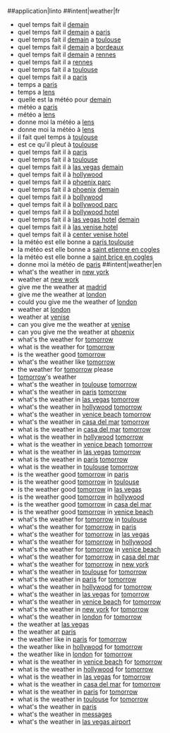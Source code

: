 ##application|linto
##intent|weather|fr
- quel temps fait il [demain](time)
- quel temps fait il [demain](time) a [paris](location)
- quel temps fait il [demain](time) a [toulouse](location)
- quel temps fait il [demain](time) a [bordeaux](location)
- quel temps fait il [demain](time) a [rennes](location)
- quel temps fait il a [rennes](location)
- quel temps fait il a [toulouse](location)
- quel temps fait il a [paris](location)
- temps a [paris](location)
- temps a [lens](location)
- quelle est la météo pour [demain](time)
- météo a [paris](location)
- météo a [lens](location)
- donne moi la météo a [lens](location)
- donne moi la météo à [lens](location)
- il fait quel temps à [toulouse](location)
- est ce qu'il pleut à [toulouse](location)
- quel temps fait il à [paris](location)
- quel temps fait il à [toulouse](location)
- quel temps fait il à [las vegas](location) [demain](time)
- quel temps fait il à [hollywood](location)
- quel temps fait il à [phoenix parc](location)
- quel temps fait il à [phoenix](location) [demain](time)
- quel temps fait il à [bollywood](location)
- quel temps fait il à [bollywood parc](location)
- quel temps fait il à [bollywood hotel](location)
- quel temps fait il à [las vegas hotel](location) [demain](time)
- quel temps fait il à [las venise hotel](location)
- quel temps fait il à [center venise hotel](location)
- la météo est elle bonne a [paris toulouse](location)
- la météo est elle bonne a [saint etienne en cogles](location)
- la météo est elle bonne a [saint brice en cogles](location)
- donne moi la météo de [paris](location)
##intent|weather|en
- what's the weather in [new york](location)
- weather at [new work](location)
- give me the weather at [madrid](location)
- give me the weather at [london](location)
- could you give me the weather of [london](location)
- weather at [london](location)
- weather at [venise](location)
- can you give me the weather at [venise](location)
- can you give me the weather at [phoenix](location)
- what's the weather for [tomorrow](time)
- what is the weather for [tomorrow](time)
- is the weather good [tomorrow](time)
- what's the weather like [tomorrow](time)
- the weather for [tomorrow](time) please
- [tomorrow](time)'s weather
- what's the weather in [toulouse](location) [tomorrow](time)
- what's the weather in [paris](location) [tomorrow](time)
- what's the weather in [las vegas](location) [tomorrow](time)
- what's the weather in [hollywood](location) [tomorrow](time)
- what's the weather in [venice beach](location) [tomorrow](time)
- what's the weather in [casa del mar](location) [tomorrow](time)
- what is the weather in [casa del mar](location) [tomorrow](time)
- what is the weather in [hollywood](location) [tomorrow](time)
- what is the weather in [venice beach](location) [tomorrow](time)
- what is the weather in [las vegas](location) [tomorrow](time)
- what is the weather in [paris](location) [tomorrow](time)
- what is the weather in [toulouse](location) [tomorrow](time)
- is the weather good [tomorrow](time) in [paris](location)
- is the weather good [tomorrow](time) in [toulouse](location)
- is the weather good [tomorrow](time) in [las vegas](location)
- is the weather good [tomorrow](time) in [hollywood](location)
- is the weather good [tomorrow](time) in [casa del mar](location)
- is the weather good [tomorrow](time) in [venice beach](location)
- what's the weather for [tomorrow](time) in [toulouse](location)
- what's the weather for [tomorrow](time) in [paris](location)
- what's the weather for [tomorrow](time) in [las vegas](location)
- what's the weather for [tomorrow](time) in [hollywood](location)
- what's the weather for [tomorrow](time) in [venice beach](location)
- what's the weather for [tomorrow](time) in [casa del mar](location)
- what's the weather for [tomorrow](time) in [new york](location)
- what's the weather in [toulouse](location) for [tomorrow](time)
- what's the weather in [paris](location) for [tomorrow](time)
- what's the weather in [hollywood](location) for [tomorrow](time)
- what's the weather in [las vegas](location) for [tomorrow](time)
- what's the weather in [venice beach](location) for [tomorrow](time)
- what's the weather in [new york](location) for [tomorrow](time)
- what's the weather in [london](location) for [tomorrow](time)
- the weather at [las vegas](location)
- the weather at [paris](location)
- the weather like in [paris](location) for [tomorrow](time)
- the weather like in [hollywood](location) for [tomorrow](time)
- the weather like in [london](location) for [tomorrow](time)
- what is the weather in [venice beach](location) for [tomorrow](time)
- what is the weather in [hollywood](location) for [tomorrow](time)
- what is the weather in [las vegas](location) for [tomorrow](time)
- what is the weather in [casa del mar](location) for [tomorrow](time)
- what is the weather in [paris](location) for [tomorrow](time)
- what is the weather in [toulouse](location) for [tomorrow](time)
- what's the weather in [paris](location)
- what's the weather in [messages](location)
- what's the weather in [las vegas airport](location)